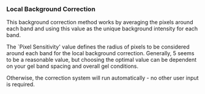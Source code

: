 ### Local Background Correction

This background correction method works by averaging the pixels around each band and using this value as the unique background intensity for each band.

The `Pixel Sensitivity' value defines the radius of pixels to be considered around each band for the local background correction.  Generally, 5 seems to be a reasonable value, but choosing the optimal value can be dependent on your gel band spacing and overall gel conditions.

Otherwise, the correction system will run automatically - no other user input is required.